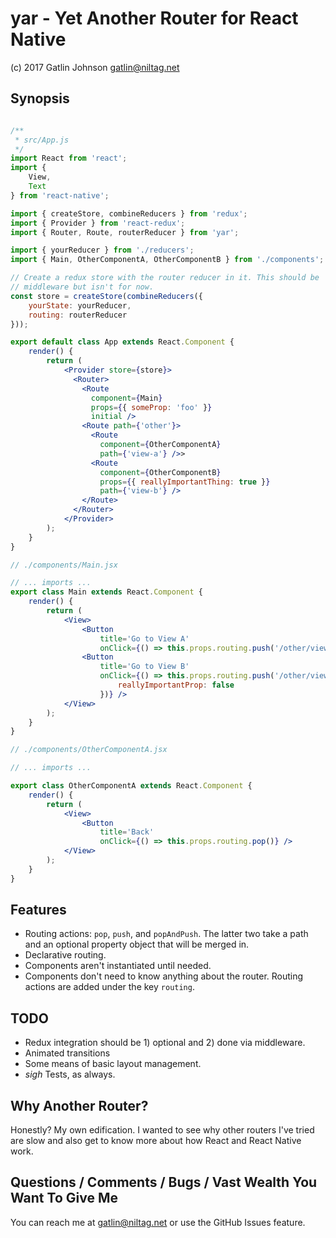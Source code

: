 yar - Yet Another Router for React Native
===

(c) 2017 Gatlin Johnson <gatlin@niltag.net>

Synopsis
---

```jsx

/**
 * src/App.js
 */
import React from 'react';
import {
    View,
    Text
} from 'react-native';

import { createStore, combineReducers } from 'redux';
import { Provider } from 'react-redux';
import { Router, Route, routerReducer } from 'yar';

import { yourReducer } from './reducers';
import { Main, OtherComponentA, OtherComponentB } from './components';

// Create a redux store with the router reducer in it. This should be
// middleware but isn't for now.
const store = createStore(combineReducers({
    yourState: yourReducer,
    routing: routerReducer
}));

export default class App extends React.Component {
    render() {
        return (
            <Provider store={store}>
              <Router>
                <Route
                  component={Main}
                  props={{ someProp: 'foo' }}
                  initial />
                <Route path={'other'}>
                  <Route
                    component={OtherComponentA}
                    path={'view-a'} />>
                  <Route
                    component={OtherComponentB}
                    props={{ reallyImportantThing: true }}
                    path={'view-b'} />
                </Route>
              </Router>
            </Provider>
        );
    }
}

// ./components/Main.jsx

// ... imports ...
export class Main extends React.Component {
    render() {
        return (
            <View>
                <Button
                    title='Go to View A'
                    onClick={() => this.props.routing.push('/other/view-a')} />
                <Button
                    title='Go to View B'
                    onClick={() => this.props.routing.push('/other/view-b', {
                        reallyImportantProp: false
                    })} />
            </View>
        );
    }
}

// ./components/OtherComponentA.jsx

// ... imports ...

export class OtherComponentA extends React.Component {
    render() {
        return (
            <View>
                <Button
                    title='Back'
                    onClick={() => this.props.routing.pop()} />
            </View>
        );
    }
}
```

Features
---

- Routing actions: `pop`, `push`, and `popAndPush`. The latter two take a path
  and an optional property object that will be merged in.
- Declarative routing.
- Components aren't instantiated until needed.
- Components don't need to know anything about the router. Routing actions are
  added under the key `routing`.

TODO
---

- Redux integration should be 1) optional and 2) done via middleware.
- Animated transitions
- Some means of basic layout management.
- *sigh* Tests, as always.

Why Another Router?
---

Honestly? My own edification. I wanted to see why other routers I've tried are
slow and also get to know more about how React and React Native work.

Questions / Comments / Bugs / Vast Wealth You Want To Give Me
---

You can reach me at <gatlin@niltag.net> or use the GitHub Issues feature.
